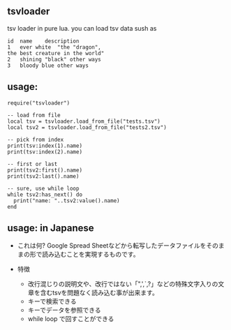 ## tsvloader

tsv loader in pure lua.
you can load tsv data sush as

    id	name	description
    1	ever white	"the "dragon", 
    the best creature in the world"
    2	shining "black"	other ways
    3	bloody blue	other ways

usage:
------
    require("tsvloader")

    -- load from file
    local tsv = tsvloader.load_from_file("tests.tsv")
    local tsv2 = tsvloader.load_from_file("tests2.tsv")

    -- pick from index
    print(tsv:index(1).name)
    print(tsv:index(2).name)

    -- first or last
    print(tsv2:first().name)
    print(tsv2:last().name)

    -- sure, use while loop
    while tsv2:has_next() do
      print("name: "..tsv2:value().name)
    end

usage: in Japanese
------

- これは何?
  Google Spread Sheetなどから転写したデータファイルをそのままの形で読み込むことを実現するものです。

- 特徴
  - 改行混じりの説明文や、改行ではない「",',`,?」などの特殊文字入りの文章を含むtsvを問題なく読み込む事が出来ます。
  - キーで検索できる
  - キーでデータを参照できる
  - while loop で回すことができる
